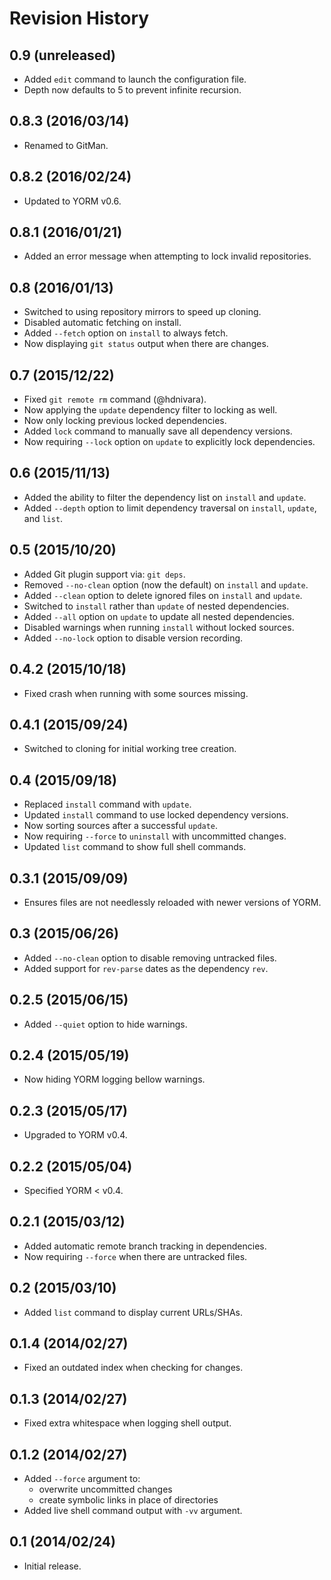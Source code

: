 Revision History
================

0.9 (unreleased)
----------------

- Added `edit` command to launch the configuration file.
- Depth now defaults to 5 to prevent infinite recursion.

0.8.3 (2016/03/14)
------------------

- Renamed to GitMan.

0.8.2 (2016/02/24)
------------------

- Updated to YORM v0.6.

0.8.1 (2016/01/21)
------------------

- Added an error message when attempting to lock invalid repositories.

0.8 (2016/01/13)
----------------

- Switched to using repository mirrors to speed up cloning.
- Disabled automatic fetching on install.
- Added `--fetch` option on `install` to always fetch.
- Now displaying `git status` output when there are changes.

0.7 (2015/12/22)
----------------

- Fixed `git remote rm` command (@hdnivara).
- Now applying the `update` dependency filter to locking as well.
- Now only locking previous locked dependencies.
- Added `lock` command to manually save all dependency versions.
- Now requiring `--lock` option on `update` to explicitly lock dependencies.

0.6 (2015/11/13)
----------------

- Added the ability to filter the dependency list on `install` and `update`.
- Added `--depth` option to limit dependency traversal on `install`, `update`, and `list`.

0.5 (2015/10/20)
----------------

- Added Git plugin support via: `git deps`.
- Removed `--no-clean` option (now the default) on `install` and `update`.
- Added `--clean` option to delete ignored files on `install` and `update`.
- Switched to `install` rather than `update` of nested dependencies.
- Added `--all` option on `update` to update all nested dependencies.
- Disabled warnings when running `install` without locked sources.
- Added `--no-lock` option to disable version recording.

0.4.2 (2015/10/18)
------------------

- Fixed crash when running with some sources missing.

0.4.1 (2015/09/24)
------------------

- Switched to cloning for initial working tree creation.

0.4 (2015/09/18)
----------------

- Replaced `install` command with `update`.
- Updated `install` command to use locked dependency versions.
- Now sorting sources after a successful `update`.
- Now requiring `--force` to `uninstall` with uncommitted changes.
- Updated `list` command to show full shell commands.

0.3.1 (2015/09/09)
------------------

- Ensures files are not needlessly reloaded with newer versions of YORM.

0.3 (2015/06/26)
----------------

- Added `--no-clean` option to disable removing untracked files.
- Added support for `rev-parse` dates as the dependency `rev`.

0.2.5 (2015/06/15)
------------------

- Added `--quiet` option to hide warnings.

0.2.4 (2015/05/19)
------------------

- Now hiding YORM logging bellow warnings.

0.2.3 (2015/05/17)
------------------

- Upgraded to YORM v0.4.

0.2.2 (2015/05/04)
------------------

- Specified YORM < v0.4.

0.2.1 (2015/03/12)
------------------

- Added automatic remote branch tracking in dependencies.
- Now requiring `--force` when there are untracked files.

0.2 (2015/03/10)
----------------

- Added `list` command to display current URLs/SHAs.

0.1.4 (2014/02/27)
------------------

- Fixed an outdated index when checking for changes.

0.1.3 (2014/02/27)
------------------

- Fixed extra whitespace when logging shell output.

0.1.2 (2014/02/27)
------------------

- Added `--force` argument to:
    - overwrite uncommitted changes
    - create symbolic links in place of directories
- Added live shell command output with `-vv` argument.

0.1 (2014/02/24)
----------------

- Initial release.
